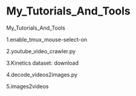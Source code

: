 # My_Tutorials_And_Tools
My_Tutorials_And_Tools

1.enable_tmux_mouse-select-on

2.youtube_video_crawler.py

3.Kinetics dataset: download

4.decode_videos2images.py

5.images2videos
